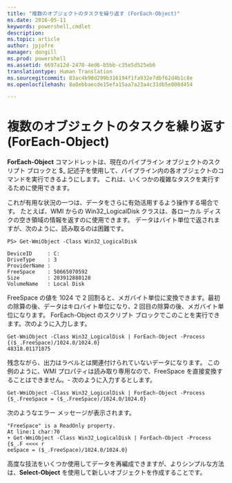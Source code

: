 ```yaml
---
title: "複数のオブジェクトのタスクを繰り返す (ForEach-Object)"
ms.date: 2016-05-11
keywords: powershell,cmdlet
description: 
ms.topic: article
author: jpjofre
manager: dongill
ms.prod: powershell
ms.assetid: 6697a12d-2470-4ed6-b5bb-c35e5d525eb6
translationtype: Human Translation
ms.sourcegitcommit: 03ac4b90d299b316194f1fa932e7dbf62d4b1c8e
ms.openlocfilehash: 8a8ebbaecde15efa15aa7a23a4c31db5e808d454

---
```


# 複数のオブジェクトのタスクを繰り返す (ForEach-Object)
**ForEach\-Object** コマンドレットは、現在のパイプライン オブジェクトのスクリプト ブロックと $\_ 記述子を使用して、パイプライン内の各オブジェクトのコマンドを実行できるようにします。 これは、いくつかの複雑なタスクを実行するために使用できます。

これが有用な状況の一つは、データをさらに有効活用するよう操作する場合です。 たとえば、WMI からの Win32\_LogicalDisk クラスは、各ローカル ディスクの空き領域の情報を返すのに使用できます。 データはバイト単位で返されますが、次のように、読み取るのは困難です。

```
PS> Get-WmiObject -Class Win32_LogicalDisk

DeviceID     : C:
DriveType    : 3
ProviderName :
FreeSpace    : 50665070592
Size         : 203912880128
VolumeName   : Local Disk
```

FreeSpace の値を 1024 で 2 回割ると、メガバイト単位に変換できます。最初の除算の後、データはキロバイト単位になり、2 回目の除算の後、メガバイト単位になります。 ForEach\-Object のスクリプト ブロックでこのことを実行できます。次のように入力します。

```
Get-WmiObject -Class Win32_LogicalDisk | ForEach-Object -Process {($_.FreeSpace)/1024.0/1024.0}
48318.01171875
```

残念ながら、出力はラベルとは関連付けられていないデータになります。 この例のように、WMI プロパティは読み取り専用なので、FreeSpace を直接変換することはできません。\- 次のように入力するとします。

```
Get-WmiObject -Class Win32_LogicalDisk | ForEach-Object -Process {$_.FreeSpace = ($_.FreeSpace)/1024.0/1024.0}
```

次のようなエラー メッセージが表示されます。

```
"FreeSpace" is a ReadOnly property.
At line:1 char:70
+ Get-WmiObject -Class Win32_LogicalDisk | ForEach-Object -Process {$_.F <<<< r
eeSpace = ($_.FreeSpace)/1024.0/1024.0}
```

高度な技法をいくつか使用してデータを再編成できますが、よりシンプルな方法は、**Select\-Object** を使用して新しいオブジェクトを作成することです。




<!--HONumber=Jun16_HO4-->


